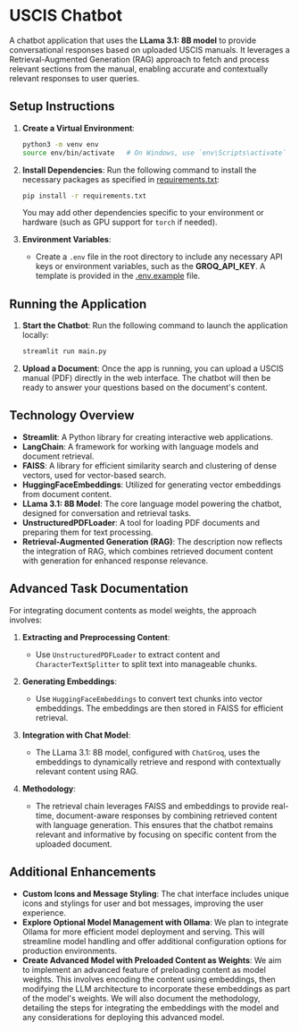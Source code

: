 # USCIS Chatbot

A chatbot application that uses the **LLama 3.1: 8B model** to provide conversational responses based on uploaded USCIS manuals. It leverages a Retrieval-Augmented Generation (RAG) approach to fetch and process relevant sections from the manual, enabling accurate and contextually relevant responses to user queries.

## Setup Instructions

1. **Create a Virtual Environment**:
   ```bash
   python3 -m venv env
   source env/bin/activate   # On Windows, use `env\Scripts\activate`
   ```

2. **Install Dependencies**:
   Run the following command to install the necessary packages as specified in [requirements.txt](./requirements.txt):
   ```bash
   pip install -r requirements.txt
   ```
   You may add other dependencies specific to your environment or hardware (such as GPU support for `torch` if needed).

3. **Environment Variables**:
   - Create a `.env` file in the root directory to include any necessary API keys or environment variables, such as the **GROQ_API_KEY**. A template is provided in the [.env.example](./.env.example) file.


## Running the Application

1. **Start the Chatbot**:
   Run the following command to launch the application locally:
   ```bash
   streamlit run main.py
   ```

2. **Upload a Document**:
   Once the app is running, you can upload a USCIS manual (PDF) directly in the web interface. The chatbot will then be ready to answer your questions based on the document's content.

## Technology Overview

- **Streamlit**: A Python library for creating interactive web applications.
- **LangChain**: A framework for working with language models and document retrieval.
- **FAISS**: A library for efficient similarity search and clustering of dense vectors, used for vector-based search.
- **HuggingFaceEmbeddings**: Utilized for generating vector embeddings from document content.
- **LLama 3.1: 8B Model**: The core language model powering the chatbot, designed for conversation and retrieval tasks.
- **UnstructuredPDFLoader**: A tool for loading PDF documents and preparing them for text processing.
- **Retrieval-Augmented Generation (RAG)**: The description now reflects the integration of RAG, which combines retrieved document content with generation for enhanced response relevance.

## Advanced Task Documentation

For integrating document contents as model weights, the approach involves:

1. **Extracting and Preprocessing Content**:
   - Use `UnstructuredPDFLoader` to extract content and `CharacterTextSplitter` to split text into manageable chunks.

2. **Generating Embeddings**:
   - Use `HuggingFaceEmbeddings` to convert text chunks into vector embeddings. The embeddings are then stored in FAISS for efficient retrieval.

3. **Integration with Chat Model**:
   - The LLama 3.1: 8B model, configured with `ChatGroq`, uses the embeddings to dynamically retrieve and respond with contextually relevant content using RAG.

4. **Methodology**:
   - The retrieval chain leverages FAISS and embeddings to provide real-time, document-aware responses by combining retrieved content with language generation. This ensures that the chatbot remains relevant and informative by focusing on specific content from the uploaded document.

## Additional Enhancements

- **Custom Icons and Message Styling**: The chat interface includes unique icons and stylings for user and bot messages, improving the user experience.
- **Explore Optional Model Management with Ollama**: We plan to integrate Ollama for more efficient model deployment and serving. This will streamline model handling and offer additional configuration options for production environments.
- **Create Advanced Model with Preloaded Content as Weights**: We aim to implement an advanced feature of preloading content as model weights. This involves encoding the content using embeddings, then modifying the LLM architecture to incorporate these embeddings as part of the model's weights. We will also document the methodology, detailing the steps for integrating the embeddings with the model and any considerations for deploying this advanced model.
